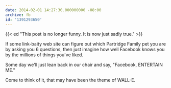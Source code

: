 ```yaml
---
date: 2014-02-01 14:27:30.000000000 -08:00
archive: fb
id: '1391293650'
---
```


{{< ed "This post is no longer funny. It is now just sadly true." >}}

If some link-baity web site can figure out which Partridge Family pet you are by asking you 6 questions, then just imagine how well Facebook knows you by the millions of things you've liked.

Some day we'll just lean back in our chair and say, "Facebook, ENTERTAIN ME."

Come to think of it, that may have been the theme of WALL-E.
